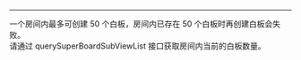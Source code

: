 <Title>一个房间内最多可创建多少个白板？</Title>


----

一个房间内最多可创建 50 个白板，房间内已存在 50 个白板时再创建白板会失败。  
请通过 querySuperBoardSubViewList 接口获取房间内当前的白板数量。